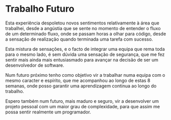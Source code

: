 
# Trabalho Futuro

Esta experiência despoletou novos sentimentos relativamente à área que trabalhei, desde a angústia que se sente no momento de entender o fluxo de um determinado fluxo, onde se passam horas a olhar para código, desde a sensação de realização quando terminada uma tarefa com sucesso. 

Esta mistura de sensações, e o facto de integrar uma equipa que rema toda para o mesmo lado, é sem dúvida uma sensação de segurança, que me fez sentir mais ainda mais entusiasmado para avançar na decisão de ser um desenvolvedor de software. 

Num futuro próximo tenho como objetivo vir a trabalhar numa equipa com o mesmo caracter e espírito, que me acompanhou ao longo de estas 8 semanas, onde posso garantir uma aprendizagem continua ao longo do trabalho. 

Espero também num futuro, mais maduro e seguro, vir a desenvolver um projeto pessoal com um maior grau de complexidade, para que assim me possa sentir realmente um programador. 
